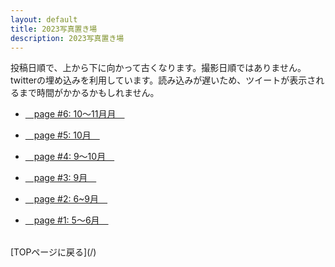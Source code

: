 ```yaml
---
layout: default
title: 2023写真置き場
description: 2023写真置き場
---
```


<p>
投稿日順で、上から下に向かって古くなります。撮影日順ではありません。<br>
twitterの埋め込みを利用しています。読み込みが遅いため、ツイートが表示されるまで時間がかかるかもしれません。
</p>

* [&emsp;page #6: 10～11月月&emsp;](./6)

* [&emsp;page #5: 10月&emsp;](./5)

* [&emsp;page #4: 9～10月&emsp;](./4)

* [&emsp;page #3: 9月&emsp;](./3)

* [&emsp;page #2: 6~9月&emsp;](./2)

* [&emsp;page #1: 5～6月&emsp;](./1)

<br>
[TOPページに戻る](/)
